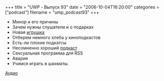 +++
title = "UWP - Выпуск 93"
date = "2006-10-04T16:20:00"
categories = ["podcast"]
filename = "ump_podcast93"
+++


- Минор и его причины
- Зачем нужны слушатели и о подарках
- Новая [игрушка](http://picasaweb.google.com/umputun/Studio1N/photo#4981193663521816594)
- Отберем немного хлеба у киноподкастов
- Есть-ли плохие подкатсы
- Несомненно хороший [подкаст](http://tim-zaharison.russianpodcasting.ru/)
- Сексуальная программа для RSS
- Авария
- Учимся играть в шахматы.

[Аудио](https://podcast.umputun.com/media/ump_podcast93.mp3)
<audio src="https://podcast.umputun.com/media/ump_podcast93.mp3" preload="none">